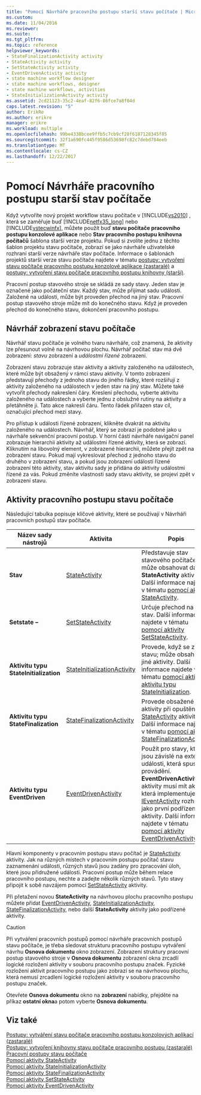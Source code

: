 ```yaml
---
title: "Pomocí Návrháře pracovního postupu starší stavu počítače | Microsoft Docs"
ms.custom: 
ms.date: 11/04/2016
ms.reviewer: 
ms.suite: 
ms.tgt_pltfrm: 
ms.topic: reference
helpviewer_keywords:
- StateFinalizationActivity activity
- StateActivity activity
- SetStateActivity activity
- EventDrivenActivity activity
- state machine workflow designer
- state machine workflows, designer
- state machine workflows, activities
- StateInitializationActivity activity
ms.assetid: 2cd21123-35c2-4eaf-82f6-86fce7a8f04d
caps.latest.revision: "5"
author: ErikRe
ms.author: erikre
manager: erikre
ms.workload: multiple
ms.openlocfilehash: 99be4338bcee9ffb5c7cb9cf28f6187128345f85
ms.sourcegitcommit: 32f1a690fc445f9586d53698fc82c7debd784eeb
ms.translationtype: MT
ms.contentlocale: cs-CZ
ms.lasthandoff: 12/22/2017
---
```

# <a name="using-the-legacy-state-machine-workflow-designer"></a>Pomocí Návrháře pracovního postupu starší stav počítače
Když vytvoříte nový projekt workflow stavu počítače v [!INCLUDE[vs2010](../misc/includes/vs2010_md.md)] , která se zaměřuje buď [!INCLUDE[netfx35_long](../workflow-designer/includes/netfx35_long_md.md)] nebo [!INCLUDE[vstecwinfx](../workflow-designer/includes/vstecwinfx_md.md)], můžete použít buď **stavu počítače pracovního postupu konzolové aplikace** nebo  **Stav pracovního postupu knihovna počítačů** šablona starší verze projektu. Pokud si zvolíte jednu z těchto šablon projektu stavu počítače, zobrazí se jako návrháře uživatelské rozhraní starší verze návrháře stav počítače. Informace o šablonách projektů starší verze stavu počítače najdete v tématu [postupy: vytvoření stavu počítače pracovního postupu konzolové aplikace (zastaralé)](../workflow-designer/how-to-create-state-machine-workflow-console-applications-legacy.md) a [postupy: vytvoření stavu počítače pracovního postupu knihovny (starší)](../workflow-designer/how-to-create-a-state-machine-workflow-library-legacy.md).  
  
 Pracovní postup stavového stroje se skládá ze sady stavy. Jeden stav je označené jako počáteční stav. Každý stav, může přijímat sadu událostí. Založené na události, může být proveden přechod na jiný stav. Pracovní postup stavového stroje může mít do konečného stavu. Když je proveden přechod do konečného stavu, dokončení pracovního postupu.  
  
## <a name="state-machine-designer-views"></a>Návrhář zobrazení stavu počítače  
 Návrhář stavu počítače je volného tvaru návrháře, což znamená, že aktivity lze přesunout volně na návrhovou plochu. Návrhář počítač stav má dvě zobrazení: *stavu* zobrazení a *událostmi řízené* zobrazení.  
  
 Zobrazení stavu zobrazuje stav aktivity a aktivity založeného na událostech, které může být obsažený v rámci stavu aktivity. V tomto zobrazení představují přechody z jednoho stavu do jiného řádky, které rozšiřují z aktivity založeného na událostech v jeden stav na jiný stav. Můžete také vytvořit přechody nakreslení čáry. Kreslení přechodu, vyberte aktivitu založeného na událostech a vyberte jednu z obslužné rutiny na aktivity a přetáhněte ji. Tato akce nakreslí čáru. Tento řádek přiřazen stav cíl, označující přechod mezi stavy.  
  
 Pro přístup k události řízené zobrazení, klikněte dvakrát na aktivitu založeného na událostech. Návrhář, který se zobrazí je podobné jako u návrháře sekvenční pracovní postup. V horní části návrháře navigační panel zobrazuje hierarchii aktivity až událostmi řízené aktivity, která se zobrazí. Kliknutím na libovolný element, v zobrazené hierarchii, můžete přejít zpět na zobrazení stavu. Pokud mají vykreslovat přechod z jednoho stavu do druhého v zobrazení stavu, a pokud jsou zobrazení událostí řízené zobrazení této aktivity, stav aktivitu sady je přidána do aktivity událostmi řízené za vás. Pokud změníte vlastnosti sady stavu aktivity, se projeví zpět v zobrazení stavu.  
  
## <a name="state-machine-workflow-activities"></a>Aktivity pracovního postupu stavu počítače  
 Následující tabulka popisuje klíčové aktivity, které se používají v Návrháři pracovních postupů stav počítače.  
  
|Název sady nástrojů|Aktivita|Popis|  
|------------------|--------------|-----------------|  
|**Stav**|[StateActivity](http://go.microsoft.com/fwlink?LinkID=65042)|Představuje stav stavového počítače; může obsahovat další **StateActivity** aktivity. Další informace najdete v tématu [pomocí aktivity StateActivity](http://go.microsoft.com/fwlink?LinkID=65083).|  
|**Setstate –**|[SetStateActivity](http://go.microsoft.com/fwlink?LinkID=65041)|Určuje přechod na nový stav. Další informace najdete v tématu [pomocí aktivity SetStateActivity](http://go.microsoft.com/fwlink?LinkID=65082).|  
|**Aktivitu typu StateInitialization**|[StateInitializationActivity](http://go.microsoft.com/fwlink?LinkID=65044)|Provede, když se zadá stavu; může obsahovat jiné aktivity. Další informace najdete v tématu [pomocí aktivity aktivitu typu StateInitialization](http://go.microsoft.com/fwlink?LinkID=65006).|  
|**Aktivitu typu StateFinalization**|[StateFinalizationActivity](http://go.microsoft.com/fwlink?LinkID=65043)|Provede obsažené aktivity při opuštění [StateActivity](http://go.microsoft.com/fwlink?LinkID=65042) aktivity. Další informace najdete v tématu [pomocí aktivity StateFinalizationActivity](http://go.microsoft.com/fwlink?LinkID=65008).|  
|**Aktivitu typu EventDriven**|[EventDrivenActivity](http://go.microsoft.com/fwlink?LinkID=65029)|Použít pro stavy, které jsou závislé na externí události, která spustí provádění. **EventDrivenActivity** aktivity musí mít aktivitu, která implementuje [IEventActivity](http://go.microsoft.com/fwlink?LinkID=65032) rozhraní jako první podřízené aktivity. Další informace najdete v tématu [pomocí aktivity EventDrivenActivity](http://go.microsoft.com/fwlink?LinkID=65068).|  
  
 Hlavní komponenty v pracovním postupu stavu počítač je [StateActivity](http://go.microsoft.com/fwlink?LinkID=65042) aktivity. Jak na různých místech v pracovním postupu počítač stavu zaznamenání události, různých stavů jsou zadány pro zpracování úloh, které jsou přidružené události. Pracovní postup může během relace pracovního postupu, nechte a zadejte několik různých stavů. Tyto stavy připojit k sobě navzájem pomocí [SetStateActivity](http://go.microsoft.com/fwlink?LinkID=65041) aktivity.  
  
 Při přetažení novou **StateActivity** na návrhovou plochu pracovního postupu můžete přidat [EventDrivenActivity](http://go.microsoft.com/fwlink?LinkID=65029), [StateInitializationActivity](http://go.microsoft.com/fwlink?LinkID=65044), [ StateFinalizationActivity](http://go.microsoft.com/fwlink?LinkID=65043), nebo další **StateActivity** aktivity jako podřízené aktivity.  
  
> [!CAUTION]
>  Při vytváření pracovních postupů pomocí návrháře pracovních postupů stavu počítače, je třeba sledovat strukturu pracovního postupu vytváření návrhu **Osnova dokumentu** okno zobrazení. Zobrazení struktury pracovní postup stavového stroje v **Osnova dokumentu** zobrazení okna zrcadlí logické rozložení aktivity v souboru pracovního postupu značek. Fyzické rozložení aktivit pracovního postupu jako zobrazí se na návrhovou plochu, která nemusí zrcadlení logické rozložení aktivity v souboru pracovního postupu značek.  
>   
>  Otevřete **Osnova dokumentu** okno na **zobrazení** nabídky, přejděte na příkaz **ostatní okna**a potom vyberte **Osnova dokumentu**.  
  
## <a name="see-also"></a>Viz také  
 [Postupy: vytváření stavu počítače pracovního postupu konzolových aplikací (zastaralé)](../workflow-designer/how-to-create-state-machine-workflow-console-applications-legacy.md)   
 [Postupy: vytvoření knihovny stavu počítače pracovního postupu (zastaralé)](../workflow-designer/how-to-create-a-state-machine-workflow-library-legacy.md)   
 [Pracovní postupy stavu počítače](http://go.microsoft.com/fwlink?LinkID=65016)   
 [Pomocí aktivity StateActivity](http://go.microsoft.com/fwlink?LinkID=65083)   
 [Pomocí aktivity StateInitializationActivity](http://go.microsoft.com/fwlink?LinkID=65006)   
 [Pomocí aktivity StateFinalizationActivity](http://go.microsoft.com/fwlink?LinkID=65008)   
 [Pomocí aktivity SetStateActivity](http://go.microsoft.com/fwlink?LinkID=65082)   
 [Pomocí aktivity EventDrivenActivity](http://go.microsoft.com/fwlink?LinkID=65068)